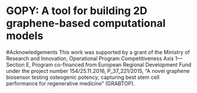 # GOPY: A tool for building 2D graphene-based computational models

#Acknowledgements
This work was supported by a grant of the Ministry of Research and Innovation, Operational Program
Competitiveness Axis 1—Section E, Program co-financed from European Regional Development Fund under the
project number 154/25.11.2016, P_37_221/2015, “A novel graphene biosensor testing osteogenic potency; capturing best stem cell performance for regenerative medicine” (GRABTOP). 
